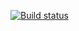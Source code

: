 [![Build status](https://ci.appveyor.com/api/projects/status/d3fxg4flou2pfkop?svg=true)](https://ci.appveyor.com/project/Vladimir444k/page)
